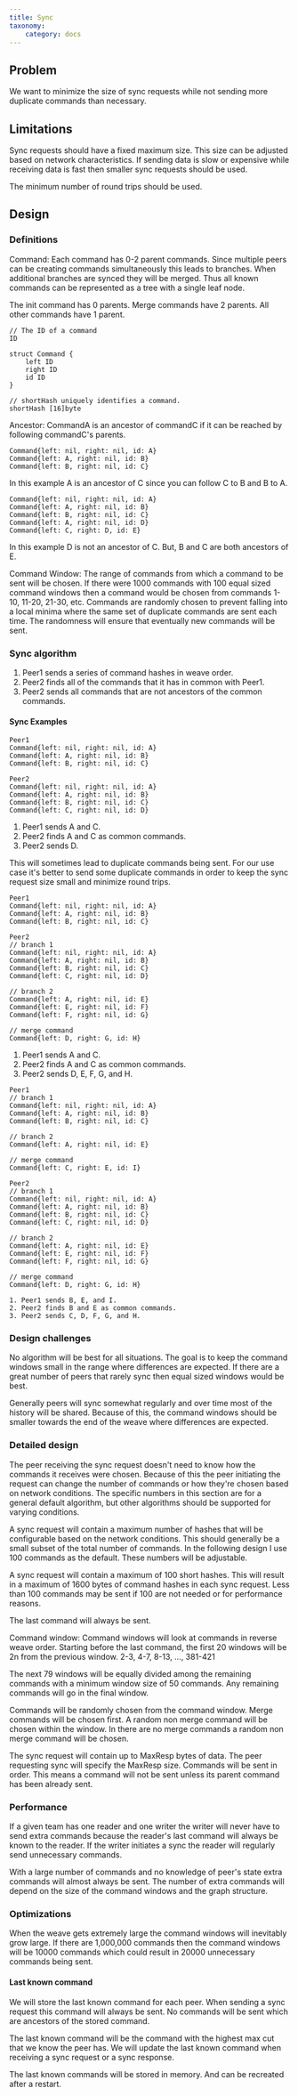 ```yaml
---
title: Sync
taxonomy:
    category: docs
---
```


## Problem

We want to minimize the size of sync requests while not sending
more duplicate commands than necessary.

## Limitations

Sync requests should have a fixed maximum size. This size can be adjusted based
on network characteristics. If sending data is slow or expensive while receiving
data is fast then smaller sync requests should be used.

The minimum number of round trips should be used.

## Design

### Definitions

Command: Each command has 0-2 parent commands. Since multiple peers can be
creating commands simultaneously this leads to branches. When additional branches
are synced they will be merged. Thus all known commands can be represented as a
tree with a single leaf node.

The init command has 0 parents. Merge commands have 2 parents. All other
commands have 1 parent.

```
// The ID of a command
ID

struct Command {
    left ID
    right ID
    id ID
}

// shortHash uniquely identifies a command.
shortHash [16]byte
```

Ancestor: CommandA is an ancestor of commandC if it can be reached by
following commandC's parents.

```
Command{left: nil, right: nil, id: A}
Command{left: A, right: nil, id: B}
Command{left: B, right: nil, id: C}
```

In this example A is an ancestor of C since you can follow C to B and
B to A.

```
Command{left: nil, right: nil, id: A}
Command{left: A, right: nil, id: B}
Command{left: B, right: nil, id: C}
Command{left: A, right: nil, id: D}
Command{left: C, right: D, id: E}
```

In this example D is not an ancestor of C. But, B and C are both ancestors of E.

Command Window: The range of commands from which a command to be sent will be
chosen. If there were 1000 commands with 100 equal sized command windows then
a command would be chosen from commands 1-10, 11-20, 21-30, etc. Commands
are randomly chosen to prevent falling into a local minima where the
same set of duplicate commands are sent each time. The randomness will
ensure that eventually new commands will be sent.

### Sync algorithm

1. Peer1 sends a series of command hashes in weave order.
2. Peer2 finds all of the commands that it has in common with Peer1.
3. Peer2 sends all commands that are not ancestors of the common commands.

#### Sync Examples

```
Peer1
Command{left: nil, right: nil, id: A}
Command{left: A, right: nil, id: B}
Command{left: B, right: nil, id: C}

Peer2
Command{left: nil, right: nil, id: A}
Command{left: A, right: nil, id: B}
Command{left: B, right: nil, id: C}
Command{left: C, right: nil, id: D}
```

1. Peer1 sends A and C.
2. Peer2 finds A and C as common commands.
3. Peer2 sends D.

This will sometimes lead to duplicate commands being sent. For our use case
it's better to send some duplicate commands in order to keep the sync
request size small and minimize round trips.

```
Peer1
Command{left: nil, right: nil, id: A}
Command{left: A, right: nil, id: B}
Command{left: B, right: nil, id: C}

Peer2
// branch 1
Command{left: nil, right: nil, id: A}
Command{left: A, right: nil, id: B}
Command{left: B, right: nil, id: C}
Command{left: C, right: nil, id: D}

// branch 2
Command{left: A, right: nil, id: E}
Command{left: E, right: nil, id: F}
Command{left: F, right: nil, id: G}

// merge command
Command{left: D, right: G, id: H}
```

1. Peer1 sends A and C.
2. Peer2 finds A and C as common commands.
3. Peer2 sends D, E, F, G, and H.

```
Peer1
// branch 1
Command{left: nil, right: nil, id: A}
Command{left: A, right: nil, id: B}
Command{left: B, right: nil, id: C}

// branch 2
Command{left: A, right: nil, id: E}

// merge command
Command{left: C, right: E, id: I}

Peer2
// branch 1
Command{left: nil, right: nil, id: A}
Command{left: A, right: nil, id: B}
Command{left: B, right: nil, id: C}
Command{left: C, right: nil, id: D}

// branch 2
Command{left: A, right: nil, id: E}
Command{left: E, right: nil, id: F}
Command{left: F, right: nil, id: G}

// merge command
Command{left: D, right: G, id: H}

1. Peer1 sends B, E, and I.
2. Peer2 finds B and E as common commands.
3. Peer2 sends C, D, F, G, and H.
```

### Design challenges

No algorithm will be best for all situations. The goal is to keep the command
windows small in the range where differences are expected. If there are a
great number of peers that rarely sync then equal sized windows would be best.

Generally peers will sync somewhat regularly and over time most of the history
will be shared. Because of this, the command windows should be smaller towards
the end of the weave where differences are expected.

### Detailed design

The peer receiving the sync request doesn't need to know how the commands it
receives were chosen. Because of this the peer initiating the request can
change the number of commands or how they're chosen based on network conditions.
The specific numbers in this section are for a general default algorithm, but
other algorithms should be supported for varying conditions.

A sync request will contain a maximum number of hashes that will be configurable
based on the network conditions. This should generally be a small subset of
the total number of commands. In the following design I use 100 commands as
the default. These numbers will be adjustable.

A sync request will contain a maximum of 100 short hashes. This will result
in a maximum of 1600 bytes of command hashes in each sync request. Less than 100
commands may be sent if 100 are not needed or for performance reasons.

The last command will always be sent.

Command window:
Command windows will look at commands in reverse weave order. Starting before the
last command, the first 20 windows will be 2n from the previous window.
2-3, 4-7, 8-13, ..., 381-421

The next 79 windows will be equally divided among the remaining commands with a
minimum window size of 50 commands. Any remaining commands will go in
the final window.

Commands will be randomly chosen from the command window.  Merge commands
will be chosen first. A random non merge command will be
chosen within the window. In there are no merge commands a random non merge
command will be chosen.

The sync request will contain up to MaxResp bytes of data. The peer requesting
sync will specify the MaxResp size. Commands will be sent in order. This means
a command will not be sent unless its parent command has been already sent.

### Performance

If a given team has one reader and one writer the writer will never have to
send extra commands because the reader's last command will always be known
to the reader. If the writer initiates a sync the reader will regularly
send unnecessary commands.

With a large number of commands and no knowledge of peer's state extra
commands will almost always be sent. The number of extra commands will
depend on the size of the command windows and the graph structure.

### Optimizations

When the weave gets extremely large the command windows will inevitably grow
large. If there are 1,000,000 commands then the command windows will be
10000 commands which could result in 20000 unnecessary commands being sent.

#### Last known command

We will store the last known command for each peer. When sending a sync request
this command will always be sent. No commands will be sent which are ancestors
of the stored command.

The last known command will be the command with the highest max cut that we
know the peer has. We will update the last known command when receiving a sync 
request or a sync response.

The last known commands will be stored in memory. And can be recreated after
a restart.
